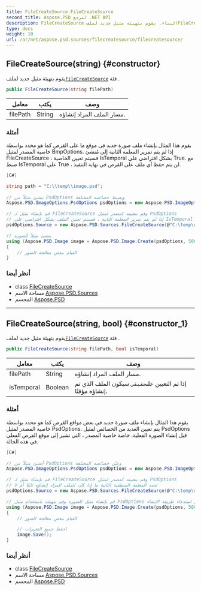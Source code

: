 ```yaml
---
title: FileCreateSource.FileCreateSource
second_title: Aspose.PSD لمرجع .NET API
description: FileCreateSource البناء. يقوم بتهيئة مثيل جديد لملفFileCreateSource فئة .
type: docs
weight: 10
url: /ar/net/aspose.psd.sources/filecreatesource/filecreatesource/
---
```

## FileCreateSource(string) {#constructor}

يقوم بتهيئة مثيل جديد لملف[`FileCreateSource`](../) فئة .

```csharp
public FileCreateSource(string filePath)
```

| معامل | يكتب | وصف |
| --- | --- | --- |
| filePath | String | مسار الملف المراد إنشاؤه. |

### أمثلة

يقوم هذا المثال بإنشاء ملف صورة جديد في موقع ما على القرص كما هو محدد بواسطة خاصية المصدر لمثيل BmpOptions. إذا لم يتم تمرير المعلمة الثانية إلى مُنشئ FileCreateSource ، فسيتم تعيين الخاصية IsTemporal بشكل افتراضي على True. مع ضبط IsTemporal على True ، لن يتم حفظ أي ملف على القرص في نهاية التنفيذ.

```csharp
[C#]

string path = "C:\\temp\\image.psd";
    
// ينشئ مثيلاً من PsdOptions ويضبط خصائصه المختلفة
Aspose.PSD.ImageOptions.PsdOptions psdOptions = new Aspose.PSD.ImageOptions.PsdOptions();

// قم بإنشاء مثيل لـ FileCreateSource وقم بتعيينه كمصدر لمثيل PsdOptions
// إذا لم يتم تمرير المعلمة الثانية ، فسيتم تعيين الملف بشكل افتراضي على IsTemporal إلى True
psdOptions.Source = new Aspose.PSD.Sources.FileCreateSource(@"C:\temp\output.bmp");

// ينشئ مثيلاً للصورة 
using (Aspose.PSD.Image image = Aspose.PSD.Image.Create(psdOptions, 500, 500))
{
    // القيام ببعض معالجة الصور
}
```

### أنظر أيضا

* class [FileCreateSource](../)
* مساحة الاسم [Aspose.PSD.Sources](../../filecreatesource/)
* المجسم [Aspose.PSD](../../../)

---

## FileCreateSource(string, bool) {#constructor_1}

يقوم بتهيئة مثيل جديد لملف[`FileCreateSource`](../) فئة .

```csharp
public FileCreateSource(string filePath, bool isTemporal)
```

| معامل | يكتب | وصف |
| --- | --- | --- |
| filePath | String | مسار الملف المراد إنشاؤه. |
| isTemporal | Boolean | إذا تم التعيين على`حقيقي` سيكون الملف الذي تم إنشاؤه مؤقتًا. |

### أمثلة

يقوم هذا المثال بإنشاء ملف صورة جديد في بعض مواقع القرص كما هو محدد بواسطة خاصية المصدر لمثيل PsdOptions. يتم تعيين العديد من الخصائص لمثيل PsdOptions قبل إنشاء الصورة الفعلية. خاصة خاصية المصدر ، التي تشير إلى موقع القرص الفعلي في هذه الحالة.

```csharp
[C#]

// أنشئ مثيلاً من PsdOptions وعيّن خصائصه المختلفة
Aspose.PSD.ImageOptions.PsdOptions psdOptions = new Aspose.PSD.ImageOptions.PsdOptions();

// قم بإنشاء مثيل لـ FileCreateSource وقم بتعيينه كمصدر لمثيل PsdOptions
// تحدد المعلمة المنطقية الثانية ما إذا كان الملف المراد إنشاؤه ثابتًا أم لا
psdOptions.Source = new Aspose.PSD.Sources.FileCreateSource(@"C:\temp\sample.psd", false);

// قم بإنشاء مثيل للصورة وقم بتهيئته باستخدام مثيل PsdOptions عن طريق استدعاء طريقة الإنشاء
using (Aspose.PSD.Image image = Aspose.PSD.Image.Create(psdOptions, 500, 500))
{
    // القيام ببعض معالجة الصور

    // احفظ جميع التغييرات
    image.Save();
}
```

### أنظر أيضا

* class [FileCreateSource](../)
* مساحة الاسم [Aspose.PSD.Sources](../../filecreatesource/)
* المجسم [Aspose.PSD](../../../)


